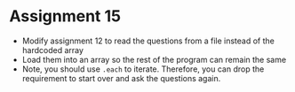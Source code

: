 # Assignment 15
* Modify assignment 12 to read the questions from a file instead of the hardcoded array
* Load them into an array so the rest of the program can remain the same
* Note, you should use `.each` to iterate. Therefore, you can drop the requirement to start over and ask the questions again.

